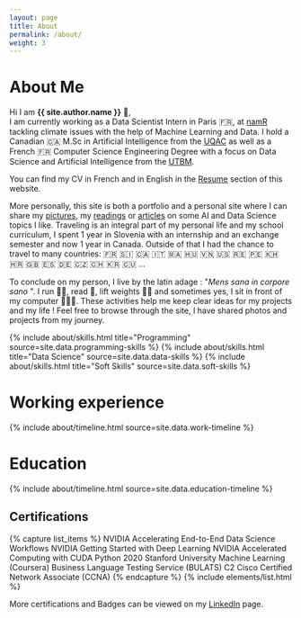 ```yaml
---
layout: page
title: About
permalink: /about/
weight: 3
---
```


# **About Me**

Hi I am **{{ site.author.name }}** :wave:,<br>
I am currently working as a Data Scientist Intern in Paris :fr:, at <a href="https://namr.com/" target="_blank">namR</a> tackling climate issues with the help of Machine Learning and Data. I hold a Canadian :canada: M.Sc in Artificial Intelligence from the <a href="https://www.uqac.ca/" target="_blank">UQAC</a> as well as a French :fr: Computer Science Engineering Degree with a focus on Data Science and Artificial Intelligence from the <a href="https://www.utbm.fr/" target="_blank">UTBM</a>.

You can find my CV in French and in English in the <a href="https://clementdelteil.com/CV/" target="_blank">Resume</a> section of this website.

More personally, this site is both a portfolio and a personal site where I can share my <a href="https://clementdelteil.com/photography/" target="_blank">pictures</a>, my <a href="https://clementdelteil.com/reading/" target="_blank">readings</a> or <a href="https://clementdelteil.com/blog/" target="_blank">articles</a> on some AI and Data Science topics I like. Traveling is an integral part of my personal life and my school curriculum, I spent 1 year in Slovenia with an internship and an exchange semester and now 1 year in Canada. Outside of that I had the chance to travel to many countries: :fr: :slovenia: :canada: :it: :morocco: :hungary: :vietnam: :us: :reunion: :peru: :cambodia: :croatia: :gb: :es: :de: :czech_republic: :switzerland: :kr: :cuba: ...

To conclude on my person, I live by the latin adage : "<em>Mens sana in corpore sano</em> ". I run 🏃🏻, read 📔, lift weights 🏋🏻 and sometimes yes, I sit in front of my computer 👨🏻‍💻. These activities help me keep clear ideas for my projects and my life ! Feel free to browse through the site, I have shared photos and projects from my journey.


<div class="row">
{% include about/skills.html title="Programming" source=site.data.programming-skills %}
{% include about/skills.html title="Data Science" source=site.data.data-skills %}
{% include about/skills.html title="Soft Skills" source=site.data.soft-skills %}
</div>

# **Working experience**
<div class="row">
{% include about/timeline.html source=site.data.work-timeline %}
</div>

# **Education**
<div class="row">
{% include about/timeline.html source=site.data.education-timeline %}
</div>

<h2 class="mb-3">Certifications</h2>
{% capture list_items %}
NVIDIA Accelerating End-to-End Data Science Workflows
NVIDIA Getting Started with Deep Learning
NVIDIA Accelerated Computing with CUDA Python 2020
Stanford University Machine Learning (Coursera)
Business Language Testing Service (BULATS) C2
Cisco Certified Network Associate (CCNA)
{% endcapture %}
{% include elements/list.html %}

More certifications and Badges can be viewed on my <a href="https://www.linkedin.com/in/clementdelteil/details/certifications/" target="_blank">LinkedIn</a> page.
